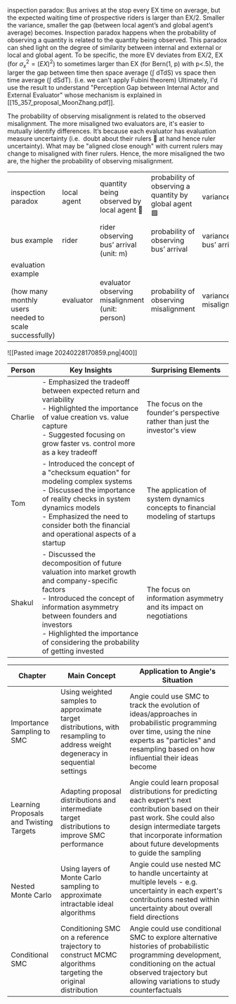 inspection paradox: Bus arrives at the stop every EX time on average, but the expected waiting time of prospective riders is larger than EX/2. Smaller the variance, smaller the gap (between local agent’s and global agent’s average) becomes. Inspection paradox happens when the probability of observing a quantity is related to the quantity being observed. This paradox can shed light on the degree of similarity between internal and external or local and global agent. To be specific, the more EV deviates from EX/2, EX (for $\sigma_x^2 = (EX)^2$) to sometimes larger than EX (for Bern(1, p) with p<.5), the larger the gap between time then space average ($\int$ dTdS) vs space then time average ($\int$ dSdT). (i.e. we can't apply Fubini theorem)
Ultimately, I'd use the result to understand "Perception Gap between Internal Actor and External Evaluator" whose mechanism is explained in [[15_357_proposal_MoonZhang.pdf]].  

The probability of observing misalignment is related to the observed misalignment. The more misaligned two evaluators are, it's easier to mutually identify differences. It’s because each evaluator has evaluation measure uncertainty (i.e.  doubt about their rulers 📏 at hand hence ruler uncertainty). What may be "aligned close enough" with current rulers may change to misaligned with finer rulers. Hence, the more misaligned the two are, the higher the probability of observing misalignment.



|   |   |   |   |   |
|---|---|---|---|---|
|inspection paradox|local agent|quantity being observed by local agent 🔴|probability of observing a quantity by global agent 🟩|variance|
|bus example|rider|rider observing bus’ arrival (unit: m)|probability of observing bus’ arrival|variance of bus’ arrival|
|evaluation example<br><br>(how many monthly users needed to scale successfully)|evaluator|evaluator observing misalignment (unit: person)|probability of observing misalignment|variance of misalignment|

  
  ![[Pasted image 20240228170859.png|400]]
  


| Person  | Key Insights                                                                                                                                                                                                                                                             | Surprising Elements                                                           |
| ------- | ------------------------------------------------------------------------------------------------------------------------------------------------------------------------------------------------------------------------------------------------------------------------ | ----------------------------------------------------------------------------- |
| Charlie | - Emphasized the tradeoff between expected return and variability<br>- Highlighted the importance of value creation vs. value capture<br>- Suggested focusing on grow faster vs. control more as a key tradeoff                                                          | The focus on the founder's perspective rather than just the investor's view   |
| Tom     | - Introduced the concept of a "checksum equation" for modeling complex systems<br>- Discussed the importance of reality checks in system dynamics models<br>- Emphasized the need to consider both the financial and operational aspects of a startup                    | The application of system dynamics concepts to financial modeling of startups |
| Shakul  | - Discussed the decomposition of future valuation into market growth and company-specific factors<br>- Introduced the concept of information asymmetry between founders and investors<br>- Highlighted the importance of considering the probability of getting invested | The focus on information asymmetry and its impact on negotiations             |



| Chapter | Main Concept | Application to Angie's Situation |
|---------|--------------|----------------------------------|
| Importance Sampling to SMC | Using weighted samples to approximate target distributions, with resampling to address weight degeneracy in sequential settings | Angie could use SMC to track the evolution of ideas/approaches in probabilistic programming over time, using the nine experts as "particles" and resampling based on how influential their ideas become |
| Learning Proposals and Twisting Targets | Adapting proposal distributions and intermediate target distributions to improve SMC performance | Angie could learn proposal distributions for predicting each expert's next contribution based on their past work. She could also design intermediate targets that incorporate information about future developments to guide the sampling |
| Nested Monte Carlo | Using layers of Monte Carlo sampling to approximate intractable ideal algorithms | Angie could use nested MC to handle uncertainty at multiple levels - e.g. uncertainty in each expert's contributions nested within uncertainty about overall field directions |
| Conditional SMC | Conditioning SMC on a reference trajectory to construct MCMC algorithms targeting the original distribution | Angie could use conditional SMC to explore alternative histories of probabilistic programming development, conditioning on the actual observed trajectory but allowing variations to study counterfactuals |
